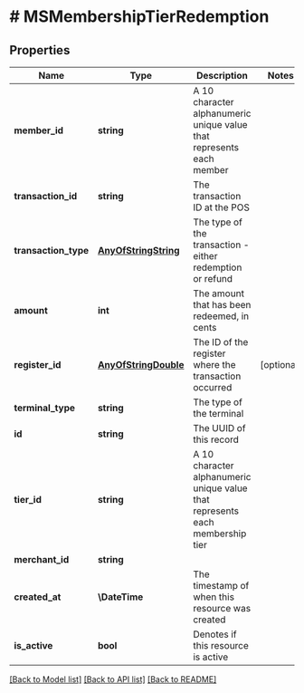 # # MSMembershipTierRedemption

## Properties

Name | Type | Description | Notes
------------ | ------------- | ------------- | -------------
**member_id** | **string** | A 10 character alphanumeric unique value that represents each member |
**transaction_id** | **string** | The transaction ID at the POS |
**transaction_type** | [**AnyOfStringString**](AnyOfStringString.md) | The type of the transaction - either redemption or refund |
**amount** | **int** | The amount that has been redeemed, in cents |
**register_id** | [**AnyOfStringDouble**](AnyOfStringDouble.md) | The ID of the register where the transaction occurred | [optional]
**terminal_type** | **string** | The type of the terminal |
**id** | **string** | The UUID of this record |
**tier_id** | **string** | A 10 character alphanumeric unique value that represents each membership tier |
**merchant_id** | **string** |  |
**created_at** | **\DateTime** | The timestamp of when this resource was created |
**is_active** | **bool** | Denotes if this resource is active |

[[Back to Model list]](../../README.md#models) [[Back to API list]](../../README.md#endpoints) [[Back to README]](../../README.md)
